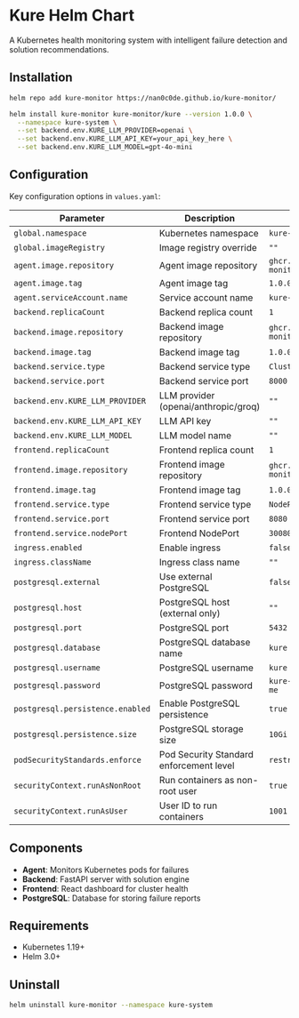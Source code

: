# Kure Helm Chart

A Kubernetes health monitoring system with intelligent failure detection and solution recommendations.

## Installation

```bash
helm repo add kure-monitor https://nan0c0de.github.io/kure-monitor/

helm install kure-monitor kure-monitor/kure --version 1.0.0 \
  --namespace kure-system \
  --set backend.env.KURE_LLM_PROVIDER=openai \
  --set backend.env.KURE_LLM_API_KEY=your_api_key_here \
  --set backend.env.KURE_LLM_MODEL=gpt-4o-mini
```

## Configuration

Key configuration options in `values.yaml`:

| Parameter | Description | Default |
|-----------|-------------|---------|
| `global.namespace` | Kubernetes namespace | `kure-system` |
| `global.imageRegistry` | Image registry override | `""` |
| `agent.image.repository` | Agent image repository | `ghcr.io/nan0c0de/kure-monitor/agent` |
| `agent.image.tag` | Agent image tag | `1.0.0` |
| `agent.serviceAccount.name` | Service account name | `kure-agent` |
| `backend.replicaCount` | Backend replica count | `1` |
| `backend.image.repository` | Backend image repository | `ghcr.io/nan0c0de/kure-monitor/backend` |
| `backend.image.tag` | Backend image tag | `1.0.0` |
| `backend.service.type` | Backend service type | `ClusterIP` |
| `backend.service.port` | Backend service port | `8000` |
| `backend.env.KURE_LLM_PROVIDER` | LLM provider (openai/anthropic/groq) | `""` |
| `backend.env.KURE_LLM_API_KEY` | LLM API key | `""` |
| `backend.env.KURE_LLM_MODEL` | LLM model name | `""` |
| `frontend.replicaCount` | Frontend replica count | `1` |
| `frontend.image.repository` | Frontend image repository | `ghcr.io/nan0c0de/kure-monitor/frontend` |
| `frontend.image.tag` | Frontend image tag | `1.0.0` |
| `frontend.service.type` | Frontend service type | `NodePort` |
| `frontend.service.port` | Frontend service port | `8080` |
| `frontend.service.nodePort` | Frontend NodePort | `30080` |
| `ingress.enabled` | Enable ingress | `false` |
| `ingress.className` | Ingress class name | `""` |
| `postgresql.external` | Use external PostgreSQL | `false` |
| `postgresql.host` | PostgreSQL host (external only) | `""` |
| `postgresql.port` | PostgreSQL port | `5432` |
| `postgresql.database` | PostgreSQL database name | `kure` |
| `postgresql.username` | PostgreSQL username | `kure` |
| `postgresql.password` | PostgreSQL password | `kure-password-change-me` |
| `postgresql.persistence.enabled` | Enable PostgreSQL persistence | `true` |
| `postgresql.persistence.size` | PostgreSQL storage size | `10Gi` |
| `podSecurityStandards.enforce` | Pod Security Standard enforcement level | `restricted` |
| `securityContext.runAsNonRoot` | Run containers as non-root user | `true` |
| `securityContext.runAsUser` | User ID to run containers | `1001` |

## Components

- **Agent**: Monitors Kubernetes pods for failures
- **Backend**: FastAPI server with solution engine
- **Frontend**: React dashboard for cluster health
- **PostgreSQL**: Database for storing failure reports

## Requirements

- Kubernetes 1.19+
- Helm 3.0+

## Uninstall

```bash
helm uninstall kure-monitor --namespace kure-system
```
